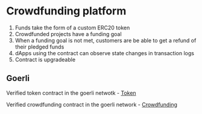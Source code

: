 # Crowdfunding platform

1. Funds take the form of a custom ERC20 token
2. Crowdfunded projects have a funding goal
3. When a funding goal is not met, customers are be able to get a refund of their pledged funds
4. dApps using the contract can observe state changes in transaction logs
5. Contract is upgradeable

## Goerli
 Verified token contract in the goerli netwotk - [Token](https://goerli.etherscan.io/address/0x731d5685Bd1c0fD47EE14f253E8C5aBfB01CE169)

 Verified crowdfunding contract in the goerli network - [Crowdfunding](https://goerli.etherscan.io/address/0x408Cd84EC44F54Ac210C6207307f70E5D5DD312B)
